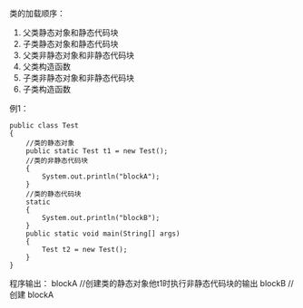 类的加载顺序：
1. 父类静态对象和静态代码块
2. 子类静态对象和静态代码块
3. 父类非静态对象和非静态代码块
4. 父类构造函数
5. 子类非静态对象和非静态代码块
6. 子类构造函数

例1：

```
public class Test
{
    //类的静态对象
    public static Test t1 = new Test();
    //类的非静态代码块
    {
        System.out.println("blockA");
    }
    //类的静态代码块
    static
    {
        System.out.println("blockB");
    }
    public static void main(String[] args)
    {
        Test t2 = new Test();
    }
}
```

程序输出：
blockA		//创建类的静态对象他t1时执行非静态代码块的输出
blockB		//创建
blockA	
